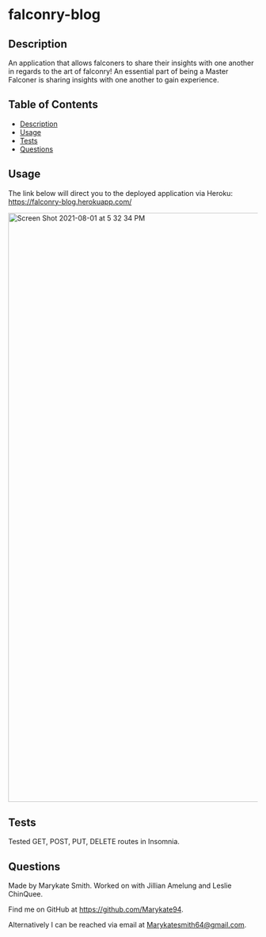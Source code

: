  # falconry-blog

  ## Description
  An application that allows falconers to share their insights with one another in regards to the art of falconry! An essential part of being a Master Falconer is sharing insights with one another to gain experience. 

  ## Table of Contents
  - [Description](#description)
  - [Usage](#usage)
  - [Tests](#tests)
  - [Questions](#questions)

  ## Usage
  The link below will direct you to the deployed application via Heroku: 
  https://falconry-blog.herokuapp.com/

  <img width="1188" alt="Screen Shot 2021-08-01 at 5 32 34 PM" src="https://user-images.githubusercontent.com/79379903/127785915-39cfc4a4-e4cb-46f0-b799-38849a4ae8b9.png">

  ## Tests
  Tested GET, POST, PUT, DELETE routes in Insomnia. 

  ## Questions
  Made by Marykate Smith. Worked on with Jillian Amelung and Leslie ChinQuee.


  Find me on GitHub at https://github.com/Marykate94. 


  Alternatively I can be reached via email at Marykatesmith64@gmail.com.

